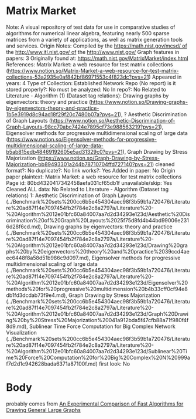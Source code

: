 # Matrix Market

Note: A visual repository of test data for use in comparative studies of algorithms for numerical linear algebra, featuring nearly 500 sparse matrices from a variety of applications, as well as matrix generation tools and services.
Origin Notes: Compiled by the https://math.nist.gov/mcsd/ of the http://www.itl.nist.gov/ of the http://www.nist.gov/
Graph features in papers: 3
Originally found at: https://math.nist.gov/MatrixMarket/index.html
References: Matrix Market: a web resource for test matrix collections (https://www.notion.so/Matrix-Market-a-web-resource-for-test-matrix-collections-53a2935e0af842bf86971553c4f823dc?pvs=21)
Appeared in years: 4
Type of Collection: Established Network Repo (No report)
is it stored properly?: No
must be analyzed: No
In repo?: No
Related to Literature - Algorithm (1) (Dataset tag relations): Drawing graphs by eigenvectors: theory and practice (https://www.notion.so/Drawing-graphs-by-eigenvectors-theory-and-practice-1b5e3919d8c94ad18f29f20c7480b07a?pvs=21), ? Aesthetic Discrimination of Graph Layouts (https://www.notion.so/Aesthetic-Discrimination-of-Graph-Layouts-98cc70abc7424e7895cf73e988563219?pvs=21), Eigensolver methods for progressive multidimensional scaling of large data (https://www.notion.so/Eigensolver-methods-for-progressive-multidimensional-scaling-of-large-data-b5ab815edb48469192605e5ad31329c0?pvs=21), Graph Drawing by Stress Majorization (https://www.notion.so/Graph-Drawing-by-Stress-Majorization-bb89493301a244b78710704ffd727140?pvs=21)
cleaned format?: No
duplicate?: No
link works?: Yes
Added in paper: No
Origin paper plaintext: Matrix Market: a web resource for test matrix collections
Page id: 80bd4320417342458aefa031cf65db1f
unavailable/skip: Yes
Cleaned ALL data: No
Related to Literature - Algorithm (Dataset tag relations) 1: Aesthetic Discrimination of Graph Layouts (../Benchmark%20sets%200cc6b5e454304aec98f3b59b1a720476/Literature%20ad87f14e7097454fb2f784e2c8a2797a/Literature%20-%20Algorithm%2012e01bfc60a84007aa7d2d34293e123d/Aesthetic%20Discrimination%20of%20Graph%20Layouts%2025f75d8fd4b44bd99006e2316d28f6cd.md), Drawing graphs by eigenvectors: theory and practice (../Benchmark%20sets%200cc6b5e454304aec98f3b59b1a720476/Literature%20ad87f14e7097454fb2f784e2c8a2797a/Literature%20-%20Algorithm%2012e01bfc60a84007aa7d2d34293e123d/Drawing%20graphs%20by%20eigenvectors%20theory%20and%20practice%2039ccd4aeec6448f8a58d51b986c9d097.md), Eigensolver methods for progressive multidimensional scaling of large data (../Benchmark%20sets%200cc6b5e454304aec98f3b59b1a720476/Literature%20ad87f14e7097454fb2f784e2c8a2797a/Literature%20-%20Algorithm%2012e01bfc60a84007aa7d2d34293e123d/Eigensolver%20methods%20for%20progressive%20multidimension%20b4b33cff0cf94e8db1fd3dcdab73f9e4.md), Graph Drawing by Stress Majorization (../Benchmark%20sets%200cc6b5e454304aec98f3b59b1a720476/Literature%20ad87f14e7097454fb2f784e2c8a2797a/Literature%20-%20Algorithm%2012e01bfc60a84007aa7d2d34293e123d/Graph%20Drawing%20by%20Stress%20Majorization%20041a912bda5f47cfb88a71f980f4f8d9.md), Sublinear Time Force Computation for Big Complex Network Visualization (../Benchmark%20sets%200cc6b5e454304aec98f3b59b1a720476/Literature%20ad87f14e7097454fb2f784e2c8a2797a/Literature%20-%20Algorithm%2012e01bfc60a84007aa7d2d34293e123d/Sublinear%20Time%20Force%20Computation%20for%20Big%20Complex%20N%20999af7d2d1c942628bada6371a87100f.md)
first look: No

# Body

probably comes from [An Experimental Comparison of Fast Algorithms for Drawing General Large Graphs](../Benchmark%20sets%200cc6b5e454304aec98f3b59b1a720476/Literature%20ad87f14e7097454fb2f784e2c8a2797a/Literature%20-%20Algorithm%2012e01bfc60a84007aa7d2d34293e123d/An%20Experimental%20Comparison%20of%20Fast%20Algorithms%20for%20%20190e5036cf974a879b50614cfff525f1.md)